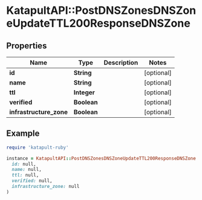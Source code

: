 # KatapultAPI::PostDNSZonesDNSZoneUpdateTTL200ResponseDNSZone

## Properties

| Name | Type | Description | Notes |
| ---- | ---- | ----------- | ----- |
| **id** | **String** |  | [optional] |
| **name** | **String** |  | [optional] |
| **ttl** | **Integer** |  | [optional] |
| **verified** | **Boolean** |  | [optional] |
| **infrastructure_zone** | **Boolean** |  | [optional] |

## Example

```ruby
require 'katapult-ruby'

instance = KatapultAPI::PostDNSZonesDNSZoneUpdateTTL200ResponseDNSZone.new(
  id: null,
  name: null,
  ttl: null,
  verified: null,
  infrastructure_zone: null
)
```

